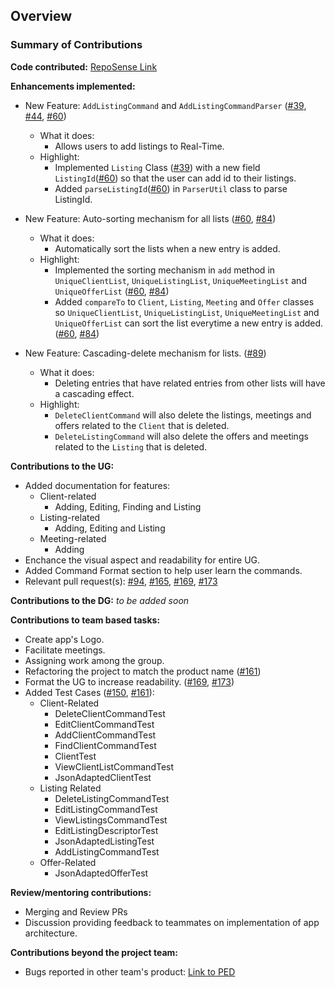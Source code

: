 ## Overview
### Summary of Contributions

**Code contributed:** [RepoSense Link](https://nus-cs2103-ay2223s1.github.io/tp-dashboard/?search=ama-chi&breakdown=true&sort=groupTitle&sortWithin=title&since=2022-09-16&timeframe=commit&mergegroup=&groupSelect=groupByRepos&checkedFileTypes=docs~functional-code~test-code~other)

**Enhancements implemented:**

* New Feature: `AddListingCommand` and `AddListingCommandParser` ([#39](https://github.com/AY2223S1-CS2103T-W15-2/tp/pull/39),
  [#44](https://github.com/AY2223S1-CS2103T-W15-2/tp/pull/44), [#60](https://github.com/AY2223S1-CS2103T-W15-2/tp/pull/60))
  * What it does:
    * Allows users to add listings to Real-Time.
  * Highlight:
    * Implemented `Listing` Class ([#39](https://github.com/AY2223S1-CS2103T-W15-2/tp/pull/39))
    with a new field `ListingId`([#60](https://github.com/AY2223S1-CS2103T-W15-2/tp/pull/60)) so that the user can add id to their listings.
    * Added `parseListingId`([#60](https://github.com/AY2223S1-CS2103T-W15-2/tp/pull/60)) in `ParserUtil` class to parse ListingId.

* New Feature: Auto-sorting mechanism for all lists ([#60](https://github.com/AY2223S1-CS2103T-W15-2/tp/pull/60), [#84](https://github.com/AY2223S1-CS2103T-W15-2/tp/pull/84))
  * What it does:
    * Automatically sort the lists when a new entry is added.
  * Highlight:
    * Implemented the sorting mechanism in `add` method in `UniqueClientList`, `UniqueListingList`,
    `UniqueMeetingList` and `UniqueOfferList` ([#60](https://github.com/AY2223S1-CS2103T-W15-2/tp/pull/60), [#84](https://github.com/AY2223S1-CS2103T-W15-2/tp/pull/84))
    * Added `compareTo` to `Client`, `Listing`, `Meeting` and `Offer` classes so
    `UniqueClientList`, `UniqueListingList`, `UniqueMeetingList` and `UniqueOfferList` can
    sort the list everytime a new entry is added. ([#60](https://github.com/AY2223S1-CS2103T-W15-2/tp/pull/60), [#84](https://github.com/AY2223S1-CS2103T-W15-2/tp/pull/84))

* New Feature: Cascading-delete mechanism for lists. ([#89](https://github.com/AY2223S1-CS2103T-W15-2/tp/pull/89))
  * What it does:
    * Deleting entries that have related entries from other lists will have a cascading effect.
  * Highlight:
    * `DeleteClientCommand` will also delete the listings, meetings and offers related to the `Client` that is deleted.
    * `DeleteListingCommand` will also delete the offers and meetings related to the `Listing` that is deleted.

**Contributions to the UG:**
* Added documentation for features:
  * Client-related
    * Adding, Editing, Finding and Listing
  * Listing-related
    * Adding, Editing and Listing
  * Meeting-related
    * Adding
* Enchance the visual aspect and readability for entire UG.
* Added Command Format section to help user learn the commands.
* Relevant pull request(s): [#94](https://github.com/AY2223S1-CS2103T-W15-2/tp/pull/94),
  [#165](https://github.com/AY2223S1-CS2103T-W15-2/tp/pull/165), [#169](https://github.com/AY2223S1-CS2103T-W15-2/tp/pull/169), [#173](https://github.com/AY2223S1-CS2103T-W15-2/tp/pull/173)

**Contributions to the DG:** _to be added soon_

**Contributions to team based tasks:**
* Create app's Logo.
* Facilitate meetings.
* Assigning work among the group.
* Refactoring the project to match the product name ([#161](https://github.com/AY2223S1-CS2103T-W15-2/tp/pull/161))
* Format the UG to increase readability. ([#169](https://github.com/AY2223S1-CS2103T-W15-2/tp/pull/169),
[#173](https://github.com/AY2223S1-CS2103T-W15-2/tp/pull/173))
* Added Test Cases ([#150](https://github.com/AY2223S1-CS2103T-W15-2/tp/pull/150), [#161](https://github.com/AY2223S1-CS2103T-W15-2/tp/pull/161)):
  * Client-Related
    * DeleteClientCommandTest
    * EditClientCommandTest
    * AddClientCommandTest
    * FindClientCommandTest
    * ClientTest
    * ViewClientListCommandTest
    * JsonAdaptedClientTest
  * Listing Related
    * DeleteListingCommandTest
    * EditListingCommandTest
    * ViewListingsCommandTest
    * EditListingDescriptorTest
    * JsonAdaptedListingTest
    * AddListingCommandTest
  * Offer-Related
    * JsonAdaptedOfferTest

**Review/mentoring contributions:**
* Merging and Review PRs
* Discussion providing feedback to teammates on implementation of app architecture.

**Contributions beyond the project team:**
* Bugs reported in other team's product: [Link to PED](https://github.com/hoang227/ped)
